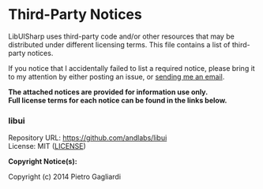 ﻿# Third-Party Notices

LibUISharp uses third-party code and/or other resources that may be distributed under different licensing terms. This file contains a list of third-party notices.

If you notice that I accidentally failed to list a required notice, please bring it to my attention by either posting an issue, or [sending me an email](mailto:tacorwin@outlook.com).

**The attached notices are provided for information use only.  
Full license terms for each notice can be found in the links below.**

### libui

Repository URL: https://github.com/andlabs/libui  
License: MIT \([LICENSE](https://github.com/andlabs/libui/blob/master/LICENSE)\)

**Copyright Notice(s):**

Copyright (c) 2014 Pietro Gagliardi
